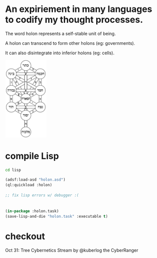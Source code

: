# An expiriement in many languages to codify my thought processes.

The word holon represents a self-stable unit of being.

A holon can transcend to form other holons (eg: governments).

It can also disintegrate into inferior holons (eg: cells).


<img src="./imgs/tree_of_life.png" height="250">

# compile Lisp
```bash
cd lisp
```
```lisp
(adsf:load-asd "holon.asd")
(ql:quickload :holon)

;; fix lisp errors w/ debugger :(


(in-package :holon.task)
(save-lisp-and-die "holon.task" :executable t)
```

# checkout
Oct 31: Tree Cybernetics Stream by @kuberlog the CyberRanger
